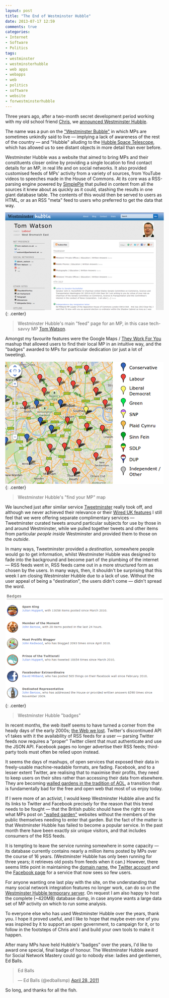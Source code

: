 ```yaml
---
layout: post
title: "The End of Westminster Hubble"
date: 2013-07-17 12:59
comments: true
categories: 
- Internet
- Software
- Politics
tags:
- westminster
- westminsterhubble
- web apps
- webapps
- web
- politics
- software
- website
- forwestminsterhubble
---
```


Three years ago, after a two-month secret development period working with my old school friend [Chris](http://recampaign.blogspot.com/2010/01/about-me.html), we [announced Westminster Hubble](/blog/announcing-westminster-hubble/).

The name was a pun on the ["Westminster Bubble"](https://en.wikipedia.org/wiki/Westminster_Bubble) in which MPs are sometimes unkindly said to live &mdash; implying a lack of awareness of the rest of the country &mdash; and "Hubble" alluding to the [Hubble Space Telescope](http://hubblesite.org/), which has allowed us to see distant objects in more detail than ever before.

Westminster Hubble was a website that aimed to bring MPs and their constituents closer online by providing a single location to find contact details for an MP, in real life and on social networks. It also provided customised feeds of MPs' activity from a variety of sources, from YouTube videos to speeches made in the House of Commons. At its core was a RSS-parsing engine powered by [SimplePie](http://simplepie.org/) that pulled in content from all the sources it knew about as quickly as it could, stashing the results in one giant database table. The contents of this would then be served to users as HTML, or as an RSS "meta" feed to users who preferred to get the data that way.

![Westminster Hubble MP Feed](/blog/2013/07/wh-tom.png){: .center}

> Westminster Hubble's main "feed" page for an MP, in this case tech-savvy MP [Tom Watson](http://www.tom-watson.co.uk/).

Amongst my favourite features were the Google Maps / [They Work For You](http://www.theyworkforyou.com/) mashup that allowed users to find their local MP in an intuitive way, and the "badges" awarded to MPs for particular dedication (or just a lot of tweeting).

![Find Your MP map](/blog/2013/07/wh-map.png){: .center}

> Westminster Hubble's "find your MP" map

We launched just after similar service [Tweetminster](http://tweetminster.co.uk/) really took off, and although we never achieved their relevance or their [Wired UK features](http://www.wired.co.uk/news/archive/2011-02/17/tweetminster-new-platform-whitehall) I still feel that we were offering separate complimentary services &mdash; Tweetminster curated tweets around particular subjects for use by those in and around Westminster, while we pulled together tweets and other items from particular *people inside* Westminster and provided them to those on the *outside*.

In many ways, Tweetminster provided a *destination*, somewhere people would go to get information, whilst Westminster Hubble was designed to fade into the background and become part of the plumbing of the internet &mdash; RSS feeds went in, RSS feeds came out in a more structured form as chosen by the users. In many ways, then, it shouldn't be surprising that this week I am closing Westminster Hubble due to a lack of use. Without the user appeal of being a "destination", the users didn't come &mdash; didn't spread the word.

![Westminster Hubble "badges"](/blog/2013/07/wh-badges.png){: .center}

> Westminster Hubble "badges"

In recent months, the web itself seems to have turned a corner from the heady days of the early 2000s; [the Web we lost](http://dashes.com/anil/2012/12/the-web-we-lost.html). Twitter's discontinued API v1 takes with it the availability of RSS feeds for a user &mdash; parsing Twitter feeds now requires a "proper" Twitter client that must authenticate and use the JSON API. Facebook pages no longer advertise their RSS feeds; third-party tools must often be relied upon instead.

It seems the days of mashups, of open services that exposed their data in freely-usable machine-readable formats, are fading. Facebook, and to a lesser extent Twitter, are realising that to maximise their profits, they need to keep users on their sites rather than accessing their data from elsewhere. They are becoming [walled gardens in the tradition of AOL](http://usatoday30.usatoday.com/tech/news/story/2012-05-01/facebook-aol-walled-garden/54669780/1), a transition that is fundamentally bad for the free and open web that most of us enjoy today.

If I were more of an activist, I would keep Westminster Hubble alive and fix its links to Twitter and Facebook precisely for the reason that this trend needs to be fought &mdash; that the British public should have the right to see what MPs post on ["walled garden"](https://en.wikipedia.org/wiki/Closed_platform) websites without the members of the public themselves needing to enter that garden. But the fact of the matter is that Westminster Hubble has failed to become a popular service. In the past month there have been exactly *six* unique visitors, and that includes consumers of the RSS feeds.

It is tempting to leave the service running somewhere in some capacity &mdash; its database currently contains nearly a million items posted by MPs over the course of 16 years. (Westminster Hubble has only been running for three years; it retrieves old posts from feeds when it can.) However, there seems little point in maintaining the [domain name](http://www.westminsterhubble.com), the [Twitter account](https://twitter.com/westminsterhub) and the [Facebook page](https://www.facebook.com/pages/Westminster-Hubble/131789076860594) for a service that now sees so few users.

For anyone wanting one last play with the site, on the understanding that many social network integration features no longer work, can do so on the [Westminster Hubble temporary server](http://wh.onlydreaming.net). On request I am also happy to host the complete (~420MB) database dump, in case anyone wants a large data set of MP activity on which to run some analysis.

To everyone else who has used Westminster Hubble over the years, thank you. I hope it proved useful, and I like to hope that maybe even one of you was inspired by it to support an open government, to campaign for it, or to follow in the footsteps of Chris and I and build your own tools to make it happen.

After many MPs have held Hubble's "badges" over the years, I'd like to award one special, final badge of honour. The Westminster Hubble award for Social Network Mastery could go to nobody else: ladies and gentlemen, Ed Balls.

<blockquote class="twitter-tweet"><p>Ed Balls</p>&mdash; Ed Balls (@edballsmp) <a href="https://twitter.com/edballsmp/statuses/63623585020915713">April 28, 2011</a></blockquote>
<script async src="//platform.twitter.com/widgets.js" charset="utf-8"></script>

So long, and thanks for all the fish.
